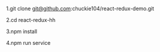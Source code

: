 
1.git clone git@github.com:chuckie104/react-redux-demo.git

2.cd react-redux-hh

3.npm install 

4.npm run service
